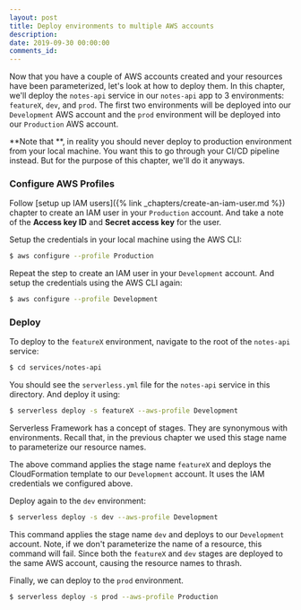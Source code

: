 ```yaml
---
layout: post
title: Deploy environments to multiple AWS accounts
description: 
date: 2019-09-30 00:00:00
comments_id: 
---
```


Now that you have a couple of AWS accounts created and your resources have been parameterized, let's look at how to deploy them. In this chapter, we'll deploy the `notes-api` service in our `notes-api` app to 3 environments: `featureX`, `dev`, and `prod`. The first two environments will be deployed into our `Development` AWS account and the `prod` environment will be deployed into our `Production` AWS account.

**Note that **, in reality you should never deploy to production environment from your local machine. You want this to go through your CI/CD pipeline instead. But for the purpose of this chapter, we'll do it anyways.

### Configure AWS Profiles

Follow [setup up IAM users]({% link _chapters/create-an-iam-user.md %}) chapter to create an IAM user in your `Production` account. And take a note of the **Access key ID** and **Secret access key** for the user.

Setup the credentials in your local machine using the AWS CLI:

``` bash
$ aws configure --profile Production
```

Repeat the step to create an IAM user in your `Development` account. And setup the credentials using the AWS CLI again:

``` bash
$ aws configure --profile Development
```

### Deploy

To deploy to the `featureX` environment, navigate to the root of the `notes-api` service:

``` bash
$ cd services/notes-api
```

You should see the `serverless.yml` file for the `notes-api` service in this directory. And deploy it using:

``` bash
$ serverless deploy -s featureX --aws-profile Development
```

Serverless Framework has a concept of stages. They are synonymous with environments. Recall that, in the previous chapter we used this stage name to parameterize our resource names. 

The above command applies the stage name `featureX` and deploys the CloudFormation template to our `Development` account. It uses the IAM credentials we configured above.

Deploy again to the `dev` environment:

``` bash
$ serverless deploy -s dev --aws-profile Development
```

This command applies the stage name `dev` and deploys to our `Development` account. Note, if we don't parameterize the name of a resource, this command will fail. Since both the `featureX` and `dev` stages are deployed to the same AWS account, causing the resource names to thrash.

Finally, we can deploy to the `prod` environment.

``` bash
$ serverless deploy -s prod --aws-profile Production
```
